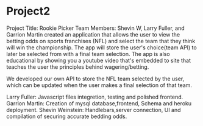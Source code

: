 # Project2
Project Title: Rookie Picker
Team Members: Shevin W, Larry Fuller, and Garrion Martin created an application that allows the user to view the betting odds on sports franchises (NFL) and select the team that they think will win the championship. The app will store the user's choice(team API) to later be selected from with a final team selection. The app is also educational by showing you a youtube video that's embedded to site that teaches the user the principles behind wagering/betting. 

We developed our own API to store the NFL team selected by the user, which can be updated when the user makes a final selection of that team.

Larry Fuller: Javascript files integretion, testing and polished frontend.
Garrion Martin: Creation of mysql database,frontend, Schema and heroku deployment.
Shevin Weinstein: Handlebars,server connection, UI and compilation of securing accurate bedding odds.
